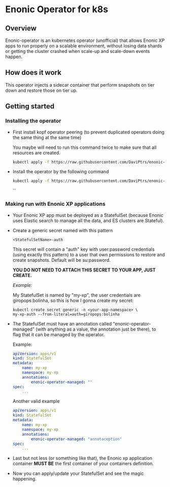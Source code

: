# Enonic Operator for k8s

## Overview

Enonic-operator is an kubernetes operator (unofficial) that allows Enonic XP apps to run properly on a scalable environment, without losing data shards or getting the cluster crashed when scale-up and scale-down events happen.

## How does it work

This operator injects a sidecar container that perform snapshots on tier down and restore those on tier up.

## Getting started

### Installing the operator

-   First install kopf operator peering (to prevent duplicated operators doing the same thing at the same time)

    You maybe will need to run this command twice to make sure that all resources are created.

    ```bash
    kubectl apply -f https://raw.githubusercontent.com/DaviPtrs/enonic-operator-k8s/main/init/peering.yaml
    ```


-   Install the operator by the following command
    
    ```bash
    kubectl apply -f https://raw.githubusercontent.com/DaviPtrs/enonic-operator-k8s/main/manifests/manifest.yaml
    ```
    ``


### Making run with Enonic XP applications

-   Your Enonic XP app must be deployed as a StatefulSet (because Enonic uses Elastic search to manage all the data, and ES clusters are Stateful).
   
-   Create a generic secret named with this pattern

    `<StatefulSetName>-auth`

    This secret will contain a "auth" key with user:password credentials (using exactly this pattern) to a user that own permissions to restore and create snapshots. Default will be su:password.

    **YOU DO NOT NEED TO ATTACH THIS SECRET TO YOUR APP, JUST CREATE.**

    *Example:*

    My StatefulSet is named by "my-xp", the user credentials are giropops:bolinha, so this is how I gonna create my secret:

    ```
    kubectl create secret generic -n <your-app-namespace> \
    my-xp-auth --from-literal=auth=giropops:bolinha
    ```

-   The StatefulSet must have an annotation called "enonic-operator-managed" (with anything as a value, the annotation just be there), to flag that it can be managed by the operator. 
  
    Example:

    ```yaml
    apiVersion: apps/v1
    kind: StatefulSet
    metadata:
        name: my-xp
        namespace: my-xp
        annotations:
            enonic-operator-managed: ""
    spec:
        ...
    ```

    Another valid example

    ```yaml
    apiVersion: apps/v1
    kind: StatefulSet
    metadata:
        name: my-xp
        namespace: my-xp
        annotations:
            enonic-operator-managed: "annotaception"
    spec:
        ...
    ```

-   Last but not less (or something like that), the Enonic xp application container **MUST BE** the first container of your containers definition.

-   Now you can apply/update your StatefulSet and see the magic happening.